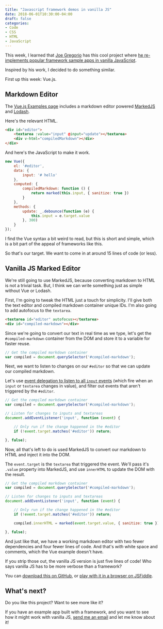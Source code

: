 ```yaml
---
title: "Javascript framework demos in vanilla JS"
date: 2018-06-01T10:30:00-04:00
draft: false
categories:
- Code
- CSS
- HTML
- JavaScript
---
```


This week, I learned that [Joe Gregorio](https://bitworking.org/) has this cool project where [he re-implements popular framework sample apps in vanilla JavaScript](https://github.com/jcgregorio/vanillajs).

Inspired by his work, I decided to do something similar.

First up this week: Vue.js.

## Markdown Editor

The [Vue.js Examples page](https://vuejs.org/v2/examples/) includes a markdown editor powered [MarkedJS](https://github.com/markedjs/marked) and [Lodash](https://lodash.com/).

Here's the relevant HTML.

```html
<div id="editor">
	<textarea :value="input" @input="update"></textarea>
	<div v-html="compiledMarkdown"></div>
</div>
```

And here's the JavaScript to make it work.

```js
new Vue({
	el: '#editor',
	data: {
		input: '# hello'
	},
	computed: {
		compiledMarkdown: function () {
			return marked(this.input, { sanitize: true })
		}
	},
	methods: {
		update: _.debounce(function (e) {
			this.input = e.target.value
		}, 300)
	}
});
```

I find the Vue syntax a bit weird to read, but this is short and simple, which is a bit part of the appeal of frameworks like this.

So that's our target. We want to come in at around 15 lines of code (or less).

## Vanilla JS Marked Editor

We're still going to use MarkedJS, because converting markdown to HTML is not a trivial task. But, I think we can write something just as simple without Vue or Lodash.

First, I'm going to tweak the HTML just a touch for simplicity. I'll give both the text editor and compiled markdown container unique IDs. I'm also going to add autofocus to the `textarea`.

```html
<textarea id="editor" autofocus></textarea>
<div id="compiled-markdown"></div>
```

Since we're going to convert our text in real time as we type, let's get the `#compiled-markdown` container from the DOM and store it to a variable for faster reuse.

```js
// Get the compiled markdown container
var compiled = document.querySelector('#compiled-markdown');
```

Next, we want to listen to changes on our `#editor` so that we can update our compiled markdown.

Let's use [event delegation to listen to all `input` events](/why-event-delegation-is-a-better-way-to-listen-for-events-in-vanilla-js/) (which fire when an `input` or `textarea` changes in value), and filter out events that aren't triggered by the `#editor`.

```js
// Get the compiled markdown container
var compiled = document.querySelector('#compiled-markdown');

// Listen for changes to inputs and textareas
document.addEventListener('input', function (event) {

	// Only run if the change happened in the #editor
	if (!event.target.matches('#editor')) return;

}, false);
```

Now, all that's left to do is used MarkedJS to convert our markdown to HTML and inject it into the DOM.

The `event.target` is the `textarea` that triggered the event. We'll pass it's `.value` property into MarkedJS, and use `innerHTML` to update the DOM with the result.

```js
// Get the compiled markdown container
var compiled = document.querySelector('#compiled-markdown');

// Listen for changes to inputs and textareas
document.addEventListener('input', function (event) {

	// Only run if the change happened in the #editor
	if (!event.target.matches('#editor')) return;

	compiled.innerHTML = marked(event.target.value, { sanitize: true });

}, false);
```

And just like that, we have a working markdown editor with two fewer dependencies and four fewer lines of code. And that's *with* white space and comments, which the Vue example doesn't have.

If you strip those out, the vanilla JS version is just five lines of code! Who says vanilla JS has to be more verbose than a framework?

You can [download this on GitHub](https://gist.github.com/cferdinandi/2218858af04d5306904fe57c184fc17a), or [play with it in a browser on JSFiddle](https://jsfiddle.net/cferdinandi/z8qk1fuu/).

<script async src="//jsfiddle.net/cferdinandi/z8qk1fuu/embed/"></script>

## What's next?

Do you like this project? Want to see more like it?

If you have an example app built with a framework, and you want to see how it might work with vanilla JS, [send me an email](/about/) and let me know about it!